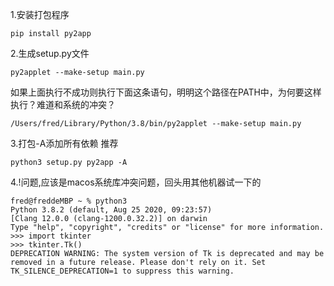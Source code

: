 1.安装打包程序
```
pip install py2app
```

2.生成setup.py文件
```
py2applet --make-setup main.py
```
如果上面执行不成功则执行下面这条语句，明明这个路径在PATH中，为何要这样执行？难道和系统的冲突？
```
/Users/fred/Library/Python/3.8/bin/py2applet --make-setup main.py
```

3.打包-A添加所有依赖 推荐
```
python3 setup.py py2app -A
```

4.!问题,应该是macos系统库冲突问题，回头用其他机器试一下的
```
fred@freddeMBP ~ % python3
Python 3.8.2 (default, Aug 25 2020, 09:23:57) 
[Clang 12.0.0 (clang-1200.0.32.2)] on darwin
Type "help", "copyright", "credits" or "license" for more information.
>>> import tkinter
>>> tkinter.Tk()
DEPRECATION WARNING: The system version of Tk is deprecated and may be removed in a future release. Please don't rely on it. Set TK_SILENCE_DEPRECATION=1 to suppress this warning.
```